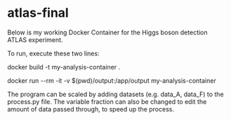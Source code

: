 # atlas-final

Below is my working Docker Container for the Higgs boson detection ATLAS experiment. 

To run, execute these two lines:

docker build -t my-analysis-container .

docker run --rm -it -v $(pwd)/output:/app/output my-analysis-container


The program can be scaled by adding datasets (e.g. data_A, data_F) to the process.py file.
The variable fraction can also be changed to edit the amount of data passed through, to speed up the process.
